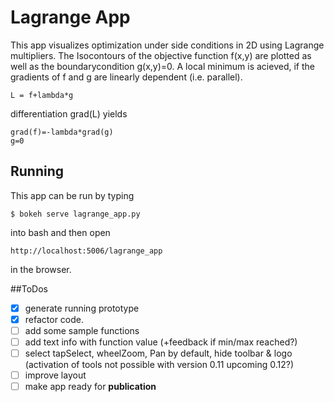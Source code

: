 # Lagrange App
This app visualizes optimization under side conditions in 2D using Lagrange multipliers. The Isocontours of the objective function f(x,y) are plotted as well as the boundarycondition g(x,y)=0. A local minimum is acieved, if the gradients of f and g  are linearly dependent (i.e. parallel).
```
L = f+lambda*g
```
differentiation grad(L) yields
```
grad(f)=-lambda*grad(g)
g=0
```
## Running
This app can be run by typing
```
$ bokeh serve lagrange_app.py
```
into bash and then open
```
http://localhost:5006/lagrange_app
```
in the browser.

##ToDos
- [x] generate running prototype
- [x] refactor code.
- [ ] add some sample functions
- [ ] add text info with function value (+feedback if min/max reached?)
- [ ] select tapSelect, wheelZoom, Pan by default, hide toolbar & logo (activation of tools not possible with version 0.11 upcoming 0.12?)
- [ ] improve layout
- [ ] make app ready for **publication**